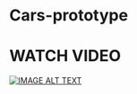 # Cars-prototype
# WATCH VIDEO
[![IMAGE ALT TEXT](http://img.youtube.com/vi/quu61c-Iobw/0.jpg)](http://www.youtube.com/watch?v=quu61c-Iobw "Video Title")
